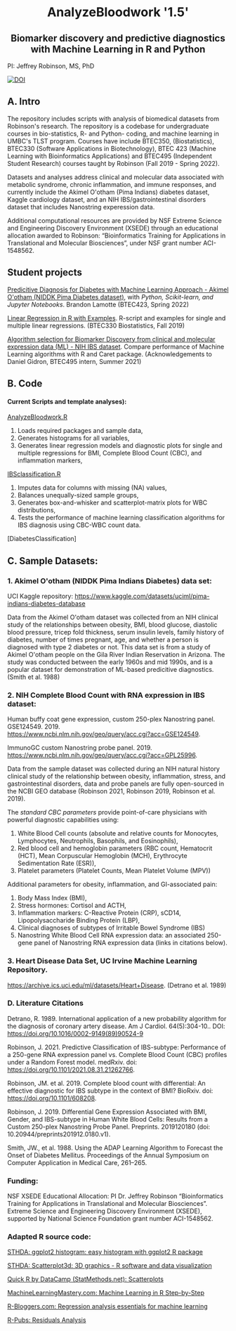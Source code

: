<h1 align="center">
AnalyzeBloodwork '1.5'</h1>
<h2 align="center">
Biomarker discovery and predictive diagnostics with Machine Learning in R and Python</h2>

PI: Jeffrey Robinson, MS, PhD

[![DOI](https://zenodo.org/badge/203414088.svg)](https://zenodo.org/badge/latestdoi/203414088)

## A. Intro
The repository includes scripts with analysis of biomedical datasets from Robinson's research.  The repository is a codebase for undergraduate courses in bio-statistics, R- and Python- coding, and machine learning in UMBC's TLST program.  Courses have include BTEC350, (Biostatistics), BTEC330 (Software Applications in Biotechnology), BTEC 423 (Machine Learning with Bioinformatics Applications) and BTEC495 (Independent Student Research) courses taught by Robinson (Fall 2019 - Spring 2022). 

Datasets and analyses address clinical and molecular data associated with metabolic syndrome, chronic inflammation, and immune responses, and currently include the Akimel O'otham (Pima Indians) diabetes dataset, Kaggle cardiology dataset, and an NIH IBS/gastrointestinal disorders dataset that includes Nanostring experession data.

Additional computational resources are provided by NSF Extreme Science and Engineering Discovery Environment (XSEDE) through an educational allocation awarded to Robinson: “Bioinformatics Training for Applications in Translational and Molecular Biosciences”, under NSF grant number ACI-1548562.  

## Student projects

[Predicitive Diagnosis for Diabetes with Machine Learning Approach - Akimel O'otham (NIDDK Pima Diabetes dataset)](Content/Ookem_Diabetes.md), with *Python, Scikit-learn, and Jupyter Notebooks*.  Brandon Lamotte (BTEC423, Spring 2022)

[Linear Regression in R with Examples](Content/LinearRegressionR.md). R-script and examples for single and multiple linear regressions. (BTEC330 Biostatistics, Fall 2019)

[Algorithm selection for Biomarker Discovery from clinical and molecular expression data (ML) - NIH IBS dataset](Content/MLselection_CaretR.md). Compare performance of Machine Learning algorithms with R and Caret package. (Acknowledgements to Daniel Gidron, BTEC495 intern, Summer 2021) 


## B. Code

#### Current Scripts and template analyses): 
[AnalyzeBloodwork.R](scripts/AnalyzeBloodwork.R) 
1) Loads required packages and sample data,
2) Generates histograms for all variables, 
3) Generates linear regression models and diagnostic plots for single and multiple regressions for BMI, Complete Blood Count (CBC), and inflammation markers,  


[IBSclassification.R](scripts/IBSclassification.R)
1) Imputes data for columns with missing (NA) values, 
2) Balances unequally-sized sample groups, 
3) Generates box-and-whisker and scatterplot-matrix plots for WBC distributions,
4) Tests the performance of machine learning classification algorithms for IBS diagnosis using CBC-WBC count data.

[DiabetesClassification]

## C. Sample Datasets:

### 1. Akimel O'otham (NIDDK Pima Indians Diabetes) data set:
UCI Kaggle repository: https://www.kaggle.com/datasets/uciml/pima-indians-diabetes-database

Data from the Akimel O'otham dataset was collected from an NIH clinical study of the relationships between obesity, BMI, blood glucose, diastolic blood pressure, tricep fold thickness, serum insulin levels, family history of diabetes, number of times pregnant, age, and whether a person is diagnosed with type 2 diabetes or not. This data set is from a study of Akimel O'otham people on the Gila River Indian Reservation in Arizona. The study was conducted between the early 1960s and mid 1990s, and is a popular dataset for demonstration of ML-based predicitive diagnostics. (Smith et al. 1988)


### 2. NIH Complete Blood Count with RNA expression in IBS dataset:

Human buffy coat gene expression, custom 250-plex Nanostring panel. GSE124549. 2019. <br>
https://www.ncbi.nlm.nih.gov/geo/query/acc.cgi?acc=GSE124549.  

ImmunoGC custom Nanostring probe panel. 2019.  https://www.ncbi.nlm.nih.gov/geo/query/acc.cgi?acc=GPL25996. 

Data from the sample dataset was collected during an NIH natural history clinical study of the relationship between obesity, inflammation, stress, and gastrointestinal disorders, data and probe panels are fully open-sourced in the NCBI GEO database (Robinson 2021, Robinson 2019, Robinson et al. 2019).  

The <em>standard CBC parameters</em> provide point-of-care physicians with powerful diagnostic capabilities using: 
1) White Blood Cell counts (absolute and relative counts for Monocytes, Lymphocytes, Neutrophils, Basophils, and Eosinophils), 
2) Red blood cell and hemoglobin parameters (RBC count, Hematocrit (HCT), Mean Corpuscular Hemoglobin (MCH), Erythrocyte Sedimentation Rate (ESR)), 
3) Platelet parameters (Platelet Counts, Mean Platelet Volume (MPV))

Additional parameters for obesity, inflammation, and GI-associated pain:
1) Body Mass Index (BMI), 
2) Stress hormones: Cortisol and ACTH,
3) Inflammation markers: C-Reactive Protein (CRP), sCD14, Lipopolysaccharide Binding Protein (LBP),
4) Clinical diagnoses of subtypes of Irritable Bowel Syndrome (IBS)
5) Nanostring White Blood Cell RNA expression data: an associated 250-gene panel of Nanostring RNA expression data (links in citations below).

### 3. Heart Disease Data Set, UC Irvine Machine Learning Repository. 
https://archive.ics.uci.edu/ml/datasets/Heart+Disease. (Detrano et al. 1989)


### D. Literature Citations
Detrano, R. 1989. International application of a new probability algorithm for the diagnosis of coronary artery disease. Am J Cardiol. 64(5):304-10.. DOI: https://doi.org/10.1016/0002-9149(89)90524-9

Robinson, J. 2021. Predictive Classification of IBS-subtype: Performance of a 250-gene RNA expression panel vs. Complete Blood Count (CBC) profiles under a Random Forest model. medRxiv. doi: https://doi.org/10.1101/2021.08.31.21262766. 

Robinson, JM. et al. 2019. Complete blood count with differential: An effective diagnostic for IBS subtype in the context of BMI? BioRxiv. doi: https://doi.org/10.1101/608208.

Robinson, J. 2019. Differential Gene Expression Associated with BMI, Gender, and IBS-subtype in Human White Blood Cells: Results from a Custom 250-plex Nanostring Probe Panel. Preprints. 2019120180 (doi: 10.20944/preprints201912.0180.v1).

Smith, JW., et al. 1988. Using the ADAP Learning Algorithm to Forecast the Onset of Diabetes Mellitus. Proceedings of the Annual Symposium on Computer Application in Medical Care, 261–265.

### Funding:
NSF XSEDE Educational Allocation: PI Dr. Jeffrey Robinson  “Bioinformatics Training for Applications in Translational and Molecular
Biosciences”. Extreme Science and Engineering Discovery Environment (XSEDE), supported by National Science
Foundation grant number ACI-1548562.

### Adapted R source code:
[STHDA: ggplot2 histogram: easy histogram with ggplot2 R package](http://www.sthda.com/english/articles/40-regression-analysis/167-simple-linear-regression-in-r/)

[STHDA: Scatterplot3d: 3D graphics - R software and data visualization](http://www.sthda.com/english/wiki/scatterplot3d-3d-graphics-r-software-and-data-visualization)

[Quick R by DataCamp (StatMethods.net): Scatterplots](https://www.statmethods.net/graphs/scatterplot.html)

[MachineLearningMastery.com: Machine Learning in R Step-by-Step](https://machinelearningmastery.com/machine-learning-in-r-step-by-step/)

[R-Bloggers.com: Regression analysis essentials for machine learning](https://www.r-bloggers.com/2018/03/regression-analysis-essentials-for-machine-learning/)

[R-Pubs: Residuals Analysis](https://rpubs.com/iabrady/residual-analysis)
